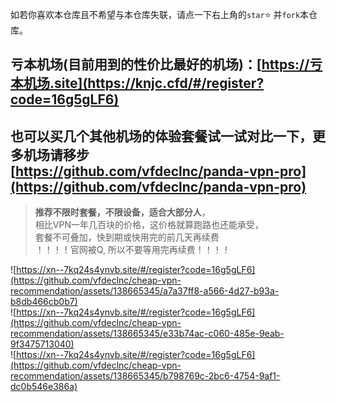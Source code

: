 如若你喜欢本仓库且不希望与本仓库失联，请点一下右上角的`star`⭐ 并`fork`本仓库。

## 亏本机场(目前用到的性价比最好的机场)：[https://亏本机场.site](https://knjc.cfd/#/register?code=16g5gLF6)

## 也可以买几个其他机场的体验套餐试一试对比一下，更多机场请移步 [https://github.com/vfdeclnc/panda-vpn-pro](https://github.com/vfdeclnc/panda-vpn-pro)

> **推荐不限时套餐，不限设备，适合大部分人**，  
> 相比VPN一年几百块的价格，这价格就算跑路也还能承受，  
> 套餐不可叠加，快到期或快用完的前几天再续费  
> ！！！！官网被Q, 所以不要等用完再续费！！！！

![https://xn--7kq24s4ynvb.site/#/register?code=16g5gLF6](https://github.com/vfdeclnc/cheap-vpn-recommendation/assets/138665345/a7a37ff8-a566-4d27-b93a-b8db466cb0b7)  
![https://xn--7kq24s4ynvb.site/#/register?code=16g5gLF6](https://github.com/vfdeclnc/cheap-vpn-recommendation/assets/138665345/e33b74ac-c060-485e-9eab-9f3475713040)  
![https://xn--7kq24s4ynvb.site/#/register?code=16g5gLF6](https://github.com/vfdeclnc/cheap-vpn-recommendation/assets/138665345/b798769c-2bc6-4754-9af1-dc0b546e386a)  

